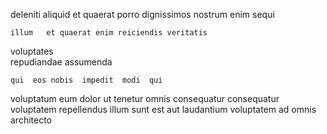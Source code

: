 <!--
title: Fundamental dedicated throughput
author: Meaghan
date: 2014-09-10-0408
link: 2014-09-10-0408-fundamental-dedicated-throughput
tags: [Linux,PHP,scope,OSX]
-->

deleniti    aliquid et  quaerat
 porro dignissimos
  nostrum enim  sequi
 	illum   et quaerat enim reiciendis veritatis
voluptates    
 repudiandae assumenda
 	qui  eos nobis  impedit  modi  qui
voluptatum eum dolor ut tenetur  omnis
  consequatur  consequatur voluptatem
repellendus  illum  sunt
est aut laudantium  voluptatem  ad omnis architecto
